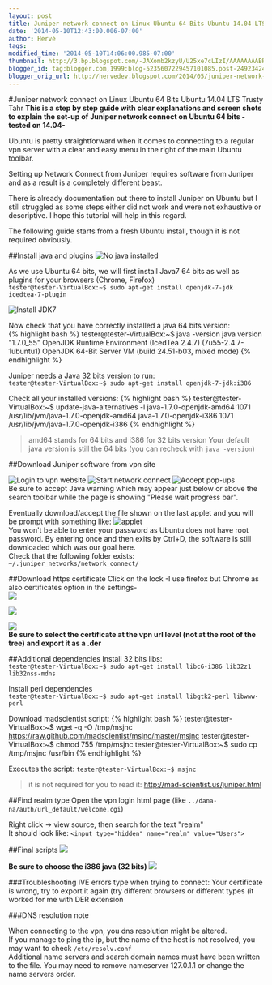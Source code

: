 ```yaml
---
layout: post
title: Juniper network connect on Linux Ubuntu 64 Bits Ubuntu 14.04 LTS Trusty Tahr
date: '2014-05-10T12:43:00.006-07:00'
author: Hervé
tags: 
modified_time: '2014-05-10T14:06:00.985-07:00'
thumbnail: http://3.bp.blogspot.com/-JAXomb2kzyU/U25xe7cLIzI/AAAAAAAABRQ/kSgA3tLD4_s/s72-c/java_version.jpg
blogger_id: tag:blogger.com,1999:blog-5235607229457101085.post-2492342434141378669
blogger_orig_url: http://hervedev.blogspot.com/2014/05/juniper-network-connect-on-linux-ubuntu.html
---
```

#Juniper network connect on Linux Ubuntu 64 Bits Ubuntu 14.04 LTS Trusty Tahr
**This is a step by step guide with clear explanations and screen shots to explain the set-up of Juniper network connect on Ubuntu 64 bits -tested on 14.04-**

Ubuntu is pretty straightforward when it comes to connecting to a regular vpn server with a clear and easy menu in the right of the main Ubuntu toolbar.

Setting up Network Connect from Juniper requires software from Juniper and as a result is a completely different beast.

There is already documentation out there to install Juniper on Ubuntu but I still struggled as some steps either did not work and were not exhaustive or descriptive. I hope this tutorial will help in this regard.

The following guide starts from a fresh Ubuntu install, though it is not required obviously.

##Install java and plugins
![No java installed](http://3.bp.blogspot.com/-JAXomb2kzyU/U25xe7cLIzI/AAAAAAAABRQ/kSgA3tLD4_s/s1600/java_version.jpg)

As we use Ubuntu 64 bits, we will first install Java7 64 bits as well as plugins for your browsers (Chrome, Firefox)  
`tester@tester-VirtualBox:~$ sudo apt-get install openjdk-7-jdk icedtea-7-plugin`

![Install JDK7](http://3.bp.blogspot.com/-42Ll58AVG2w/U25yrG5nrbI/AAAAAAAABRc/3VPT1z83Cak/s1600/install_java.jpg)

Now check that you have correctly installed a java 64 bits version:  
{% highlight bash %}
tester@tester-VirtualBox:~$ java -version
java version "1.7.0_55"
OpenJDK Runtime Environment (IcedTea 2.4.7) (7u55-2.4.7-1ubuntu1)
OpenJDK 64-Bit Server VM (build 24.51-b03, mixed mode)
{% endhighlight %}

Juniper needs a Java 32 bits version to run:  
`tester@tester-VirtualBox:~$ sudo apt-get install openjdk-7-jdk:i386`  

Check all your installed versions: 
{% highlight bash %}
tester@tester-VirtualBox:~$ update-java-alternatives -l 
java-1.7.0-openjdk-amd64 1071 /usr/lib/jvm/java-1.7.0-openjdk-amd64
java-1.7.0-openjdk-i386 1071 /usr/lib/jvm/java-1.7.0-openjdk-i386
{% endhighlight %}
>amd64 stands for 64 bits and i386 for 32 bits version Your default java version is still the 64 bits (you can recheck with `java -version`) 

##Download Juniper software from vpn site

![Login to vpn website](http://2.bp.blogspot.com/-l9BctEhj5ek/U252qv2v5CI/AAAAAAAABRo/Wsf89F9fVjc/s1600/vpn_home.jpg)
![Start network connect](http://1.bp.blogspot.com/-VIO63E_TYyk/U253R_iNcGI/AAAAAAAABRw/MnzfxeU5DHU/s1600/start_network_connect.jpg)
![Accept pop-ups](http://3.bp.blogspot.com/-OFqky7-sx3k/U254DZY0U2I/AAAAAAAABR8/Ptao0s890BE/s1600/warning.jpg)  
Be sure to accept Java warning which may appear just below or above the search toolbar while the page is showing "Please wait progress bar".  

Eventually  download/accept the file shown on the last applet and you will be prompt with something like:
![applet](http://4.bp.blogspot.com/-WF8kKzmdWH4/U255QLN6PTI/AAAAAAAABSI/tvWaEPqTXVg/s1600/please_wait.jpg)  
You won't be able to enter your password as Ubuntu does not have root password. By entering once and then exits by Ctrl+D, the software is still downloaded which was our goal here.  
Check that the following folder exists: `~/.juniper_networks/network_connect/`

##Download https certificate
Click on the lock -I use firefox but Chrome as also certificates option in the settings-  
![](http://4.bp.blogspot.com/-Esc4HYJoNKg/U2567c8VWuI/AAAAAAAABSU/AAIy71mb6DQ/s1600/https_lock.jpg)

![](http://2.bp.blogspot.com/-Xdbb4Sp39go/U258OaTwfYI/AAAAAAAABSo/SUgJVB7g9tU/s1600/certificate0.jpg)

![](http://1.bp.blogspot.com/-S0QZeX6Lhqw/U258Nq8vcuI/AAAAAAAABSg/U5Uwrxib7UA/s1600/certificate1.jpg)  
**Be sure to select the certificate at the vpn url level (not at the root of the tree) and export it as a .der**

##Additional dependencies
Install 32 bits libs:  
`tester@tester-VirtualBox:~$ sudo apt-get install libc6-i386 lib32z1 lib32nss-mdns` 

Install perl dependencies   
`tester@tester-VirtualBox:~$ sudo apt-get install libgtk2-perl libwww-perl`

Download madscientist script:
{% highlight bash %}
tester@tester-VirtualBox:~$ wget -q -O /tmp/msjnc https://raw.github.com/madscientist/msjnc/master/msjnc 
tester@tester-VirtualBox:~$ chmod 755 /tmp/msjnc
tester@tester-VirtualBox:~$ sudo cp /tmp/msjnc /usr/bin
{% endhighlight %}

Executes the script:
`tester@tester-VirtualBox:~$ msjnc`
>it is not required for you to read it: http://mad-scientist.us/juniper.html

##Find realm type
Open the vpn login html page (like `../dana-na/auth/url_default/welcome.cgi`)

Right click -> view source, then search for the text "realm"  
It should look like: 
`<input type="hidden" name="realm" value="Users">`
 
##Final scripts
![](http://3.bp.blogspot.com/-ydJxC6ttxFw/U26AB-4FbvI/AAAAAAAABTA/cBKidX7oqgw/s1600/start_script.jpg)

 **Be sure to choose the i386 java (32 bits)**
 ![](http://3.bp.blogspot.com/-3AZv61-CULA/U26ACmRUUtI/AAAAAAAABTI/KPRN-n_gO6U/s1600/start_ui.jpg)
 
###Troubleshooting
IVE errors type when trying to connect: Your certificate is wrong, try to export it again (try different browsers or different types (it worked for me with DER extension

###DNS resolution note

When connecting to the vpn, you dns resolution might be altered.  
If you manage to ping the ip, but the name of the host is not resolved, you may want to check `/etc/resolv.conf`   
Additional name servers and search domain names must have been written to the file. You may need to remove nameserver 127.0.1.1 or change the name servers order.  